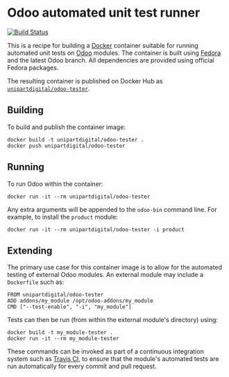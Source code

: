 # Odoo automated unit test runner

[![Build Status](https://travis-ci.org/unipartdigital/odoo-tester.svg?branch=master)](https://travis-ci.org/unipartdigital/odoo-tester)

This is a recipe for building a [Docker](https://www.docker.com/)
container suitable for running automated unit tests on
[Odoo](https://github.com/odoo/odoo) modules.  The container is built
using [Fedora](https://getfedora.org/) and the latest Odoo branch.
All dependencies are provided using official Fedora packages.

The resulting container is published on Docker Hub as
[`unipartdigital/odoo-tester`](https://hub.docker.com/r/unipartdigital/odoo-tester/).

## Building

To build and publish the container image:

    docker build -t unipartdigital/odoo-tester .
    docker push unipartdigital/odoo-tester

## Running

To run Odoo within the container:

    docker run -it --rm unipartdigital/odoo-tester

Any extra arguments will be appended to the `odoo-bin` command line.
For example, to install the `product` module:

    docker run -it --rm unipartdigital/odoo-tester -i product

## Extending

The primary use case for this container image is to allow for the
automated testing of external Odoo modules.  An external module may
include a `Dockerfile` such as:

    FROM unipartdigital/odoo-tester
    ADD addons/my_module /opt/odoo-addons/my_module
    CMD ["--test-enable", "-i", "my_module"]

Tests can then be run (from within the external module's directory)
using:

    docker build -t my_module-tester .
    docker run -it --rm my_module-tester

These commands can be invoked as part of a continuous integration
system such as [Travis CI](https://travis-ci.org/), to ensure that the
module's automated tests are run automatically for every commit and
pull request.
